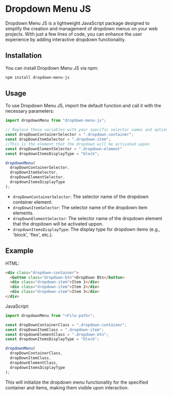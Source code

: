 # Dropdown Menu JS

Dropdown Menu JS is a lightweight JavaScript package designed to simplify the creation and management of dropdown menus on your web projects. With just a few lines of code, you can enhance the user experience by adding interactive dropdown functionality.

## Installation

You can install Dropdown Menu JS via npm:

```bash
npm install dropdown-menu-js
```

## Usage

To use Dropdown Menu JS, import the default function and call it with the necessary parameters:

```javascript
import dropdownMenu from "dropdown-menu-js";

// Replace these variables with your specific selector names and options
const dropDownContainerSelector = ".dropdown-container";
const dropDownItemSelector = ".dropdown-item";
//This is the element that the dropdown will be activated uppon
const dropDownElementSelector = ".dropdown-element"
const dropdownItemsDisplayType = "block";

dropdownMenu(
  dropDownContainerSelector,
  dropDownItemSelector,
  dropDownElementSelector,
  dropdownItemsDisplayType
);
```

- `dropDownContainerSelector`: The selector name of the dropdown container element.
- `dropDownItemSelector`: The selector name of the dropdown item elements.
- `dropDownElementSelector`: The selector name of the dropdown element that the dropdown will be activated uppon.
- `dropdownItemsDisplayType`: The display type for dropdown items (e.g., 'block', 'flex', etc.).

## Example

HTML:

```html
<div class="dropdown-container">
  <button class="dropdown-btn">DropDown Btn</button>
  <div class="dropdown-item">Item 1</div>
  <div class="dropdown-item">Item 2</div>
  <div class="dropdown-item">Item 3</div>
</div>
```

JavaScript:

```javascript
import dropdownMenu from "<File-path>";

const dropDownContainerClass = ".dropdown-container";
const dropDownItemClass = ".dropdown-item";
const dropdownElementClass = ".dropdown-btn";
const dropdownItemsDisplayType = "block";

dropdownMenu(
  dropDownContainerClass,
  dropDownItemClass,
  dropdownElementClass,
  dropdownItemsDisplayType
);
```

This will initialize the dropdown menu functionality for the specified container and items, making them visible upon interaction.
